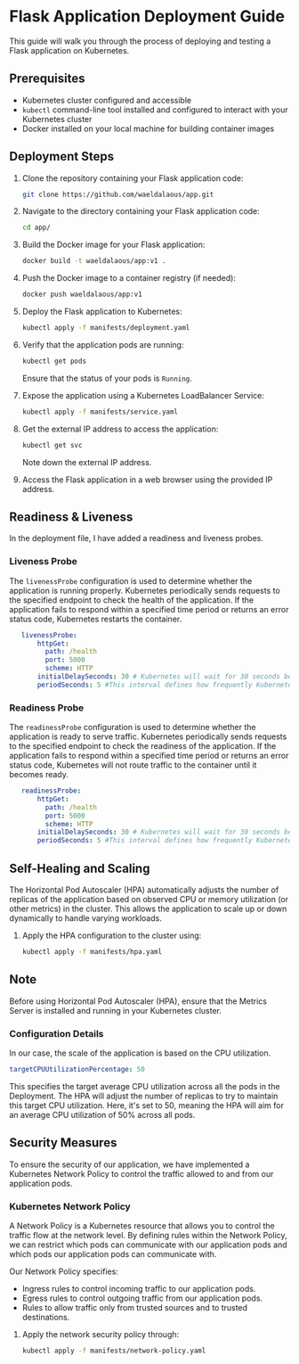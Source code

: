 # Flask Application Deployment Guide

This guide will walk you through the process of deploying and testing a Flask application on Kubernetes.

## Prerequisites

- Kubernetes cluster configured and accessible
- `kubectl` command-line tool installed and configured to interact with your Kubernetes cluster
- Docker installed on your local machine for building container images

## Deployment Steps

1. Clone the repository containing your Flask application code:

   ```bash
   git clone https://github.com/waeldalaous/app.git
   ```

2. Navigate to the directory containing your Flask application code:

   ```bash
   cd app/
   ```

3. Build the Docker image for your Flask application:

   ```bash
   docker build -t waeldalaous/app:v1 .
   ```

4. Push the Docker image to a container registry (if needed):

   ```bash
   docker push waeldalaous/app:v1
   ```

5. Deploy the Flask application to Kubernetes:

   ```bash
   kubectl apply -f manifests/deployment.yaml
   ```

6. Verify that the application pods are running:

   ```bash
   kubectl get pods
   ```

   Ensure that the status of your pods is `Running`.

7. Expose the application using a Kubernetes LoadBalancer Service:

   ```bash
   kubectl apply -f manifests/service.yaml
   ```

8. Get the external IP address to access the application:

   ```bash
   kubectl get svc
   ```

   Note down the external IP address.

9. Access the Flask application in a web browser using the provided IP address.


## Readiness & Liveness
In the deployment file, I have added a readiness and liveness probes.

### Liveness Probe
The `livenessProbe` configuration is used to determine whether the application is running properly. Kubernetes periodically sends requests to the specified endpoint to check the health of the application. If the application fails to respond within a specified time period or returns an error status code, Kubernetes restarts the container.

   ```yaml
      livenessProbe:
          httpGet:
            path: /health
            port: 5000
            scheme: HTTP
          initialDelaySeconds: 30 # Kubernetes will wait for 30 seconds before initiating the initial liveness probe after starting the container.
          periodSeconds: 5 #This interval defines how frequently Kubernetes checks the health of the application.
   ```

### Readiness Probe
The `readinessProbe` configuration is used to determine whether the application is ready to serve traffic. Kubernetes periodically sends requests to the specified endpoint to check the readiness of the application. If the application fails to respond within a specified time period or returns an error status code, Kubernetes will not route traffic to the container until it becomes ready.

   ```yaml
      readinessProbe:
          httpGet:
            path: /health
            port: 5000
            scheme: HTTP
          initialDelaySeconds: 30 # Kubernetes will wait for 30 seconds before initiating the initial liveness probe after starting the container.
          periodSeconds: 5 #This interval defines how frequently Kubernetes checks the health of the application.
   ```

## Self-Healing and Scaling
The Horizontal Pod Autoscaler (HPA) automatically adjusts the number of replicas of the application based on observed CPU or memory utilization (or other metrics) in the cluster. This allows the application to scale up or down dynamically to handle varying workloads.

1. Apply the HPA configuration to the cluster using:
   ```bash
   kubectl apply -f manifests/hpa.yaml
   ```
## Note
Before using Horizontal Pod Autoscaler (HPA), ensure that the Metrics Server is installed and running in your Kubernetes cluster.

### Configuration Details
In our case, the scale of the application is based on the CPU utilization.
   ```yaml
   targetCPUUtilizationPercentage: 50
   ``` 
This specifies the target average CPU utilization across all the pods in the Deployment. The HPA will adjust the number of replicas to try to maintain this target CPU utilization. Here, it's set to 50, meaning the HPA will aim for an average CPU utilization of 50% across all pods.

## Security Measures

To ensure the security of our application, we have implemented a Kubernetes Network Policy to control the traffic allowed to and from our application pods.
### Kubernetes Network Policy

A Network Policy is a Kubernetes resource that allows you to control the traffic flow at the network level. By defining rules within the Network Policy, we can restrict which pods can communicate with our application pods and which pods our application pods can communicate with.

Our Network Policy specifies:

- Ingress rules to control incoming traffic to our application pods.
- Egress rules to control outgoing traffic from our application pods.
- Rules to allow traffic only from trusted sources and to trusted destinations.

1. Apply the network security policy through:
   ```bash
   kubectl apply -f manifests/network-policy.yaml
   ```

